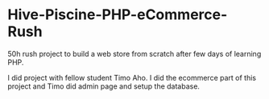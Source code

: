 # Hive-Piscine-PHP-eCommerce-Rush
50h rush project to build a web store from scratch after few days of learning PHP.

I did project with fellow student Timo Aho. I did the ecommerce part of this project and Timo did admin page and setup the database.

